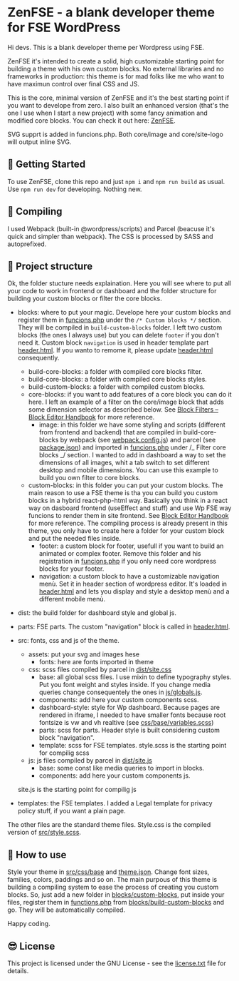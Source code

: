 # ZenFSE - a blank developer theme for FSE WordPress

Hi devs. This is a blank developer theme per Wordpress using FSE.

ZenFSE it's intended to create a solid, high customizable starting point for building a theme with his own custom
blocks. No external libraries and no frameworks in production: this theme is for mad folks like me who want to have
maximun control over final CSS and JS.

This is the core, minimal version of ZenFSE and it's the best starting point if you want to develope from zero. I also
built an enhanced version (that's the one I use when I start a new project) with some fancy animation and modified core
blocks. You can check it out here: [ZenFSE](https://github.com/SilviaMalavasi/zenfse_full/).

SVG supprt is added in funcions.php. Both core/image and core/site-logo will output inline SVG.

## :rocket: Getting Started

To use ZenFSE, clone this repo and just `npm i` and `npm run build` as usual. Use `npm run dev` for developing. Nothing
new.

## :trolleybus: Compiling

I used Webpack (built-in @wordpress/scripts) and Parcel (beacuse it's quick and simpler than webpack). The CSS is
processed by SASS and autoprefixed.

## :school: Project structure

Ok, the folder stucture needs explaination. Here you will see where to put all your code to work in frontend or
dashboard and the folder structure for building your custom blocks or filter the core blocks.

- blocks: where to put your magic. Develope here your custom blocks and register them in [funcions.php](funcions.php)
  under the `/* Custom blocks */` section. They will be compiled in `build-custom-blocks` folder. I left two custom
  blocks (the ones I always use) but you can delete `footer` if you don't need it. Custom block `navigation` is used in
  header template part [header.html](parts/header.html). If you wanto to remome it, please update
  [header.html](parts/header.html) consequently.

  - build-core-blocks: a folder with compiled core blocks filter.
  - build-core-blocks: a folder with compiled core blocks styles.
  - build-custom-blocks: a folder with compiled custom blocks.
  - core-blocks: if you want to add features of a core block you can do it here. I left an example of a filter on the
    core/image block that adds some dimension selector as described below. See
    [Block Filters – Block Editor Handbook](https://developer.wordpress.org/block-editor/reference-guides/filters/block-filters/)
    for more reference.
    - image: in this folder we have some styling and scripts (different from frontend and backend) that are compiled in
      build-core-blocks by webpack (see [webpack.config.js](webpack.config.js)) and parcel (see
      [package.json](package.json)) and imported in [funcions.php](funcions.php) under /_ Filter core blocks _/ section.
      I wanted to add in dashboard a way to set the dimensions of all images, whit a tab switch to set different desktop
      and mobile dimensions. You can use this example to build you own filter to core blocks.
  - custom-blocks: in this folder you can put your custom blocks. The main reason to use a FSE theme is tha you can
    build you custom blocks in a hybrid react-php-html way. Basically you think in a react way on dasboard frontend
    (useEffect and stuff) and use Wp FSE way funcions to render them in site frontend. See
    [Block Editor Handbook](https://developer.wordpress.org/block-editor/) for more reference. The compiling process is
    already present in this theme, you only have to create here a folder for your custom block and put the needed files
    inside.
    - footer: a custom block for footer, usefull if you want to build an animated or complex footer. Remove this folder
      and his registration in [funcions.php](funcions.php) if you only need core wordpress blocks for your footer.
    - navigation: a custom block to have a customizable navigation menù. Set it in header section of wordpress editor.
      It's loaded in [header.html](parts/header.html) and lets you display and style a desktop menù and a different
      mobile menù.

- dist: the build folder for dashboard style and global js.
- parts: FSE parts. The custom "navigation" block is called in [header.html](header.html).
- src: fonts, css and js of the theme.

  - assets: put your svg and images hese
    - fonts: here are fonts imported in theme
  - css: scss files compiled by parcel in [dist/site.css](dist/site.css)
    - base: all global scss files. I use mixin to define typography styles. Put you font weight and styles inside. If
      you change media queries change consequentely the ones in [js/globals.js](js/globals.js).
    - components: add here your custom components scss.
    - dashboard-style: style for Wp dashboard. Because pages are rendered in iframe, I needed to have smaller fonts
      because root fontsize is vw and vh realtive (see [css/base/variables.scss](css/base/variables.scss))
    - parts: scss for parts. Header style is built considering custom block "navigation".
    - template: scss for FSE templates. style.scss is the starting point for compilig scss
  - js: js files compiled by parcel in [dist/site.js](dist/site.js)
    - base: some const like media queries to import in blocks.
    - components: add here your custom components js.

  site.js is the starting point for compilig js

- templates: the FSE templates. I added a Legal template for privacy policy stuff, if you want a plain page.

The other files are the standard theme files. Style.css is the compiled version of [src/style.scss](src/style.scss).

## :partying_face: How to use

Style your theme in [src/css/base](src/css/base) and [theme.json](theme.json). Change font sizes, families, colors,
paddings and so on. The main purpous of this theme is building a compiling system to ease the process of creating you
custom blocks. So, just add a new folder in [blocks/custom-blocks](blocks/custom-blocks), put inside your files,
register them in [functions.php](functions.php) from [blocks/build-custom-blocks](blocks/build-custom-blocks) and go.
They will be automatically compiled.

Happy coding.

## :sunglasses: License

This project is licensed under the GNU License - see the [license.txt](license.txt) file for details.
